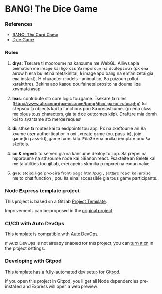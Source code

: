 # BANG! The Dice Game

### References

- [BANG! The Card Game](https://github.com/dagothig/node-bang)
- [Dice Game](https://github.com/sabival89/dice-game)

### Roles

1) **drys**: Tsekare ti mporoume na kanoume me WebGL. Alliws apla animation me image kai ligo css 8a mporoun na doulepsoun (px ena arrow h ena bullet na metakinitai, h image apo bang na emfanizetai gia ena instant). H character models - animation, 8a paizoun polloi xarakthres. 3ekina apo kapou pou fainetai prosito na doume liga xrwmata asap 

2) **leas**: contribute sto core logic tou game. Tsekare ta rules (https://www.ultraboardgames.com/bang/dice-game-rules.php) kai skepsou ta objects kai ta functions pou 8a xreiastoume. (px ena class me olous tous characters, gia ta dice outcomes ktlp). Draftare mia domh kai to syzhtame sto merge request 

3) **di**: sthse ta routes kai ta endpoints tou app. Px na skeftoume an 8a xoume user authentication h oxi , create game (out pass-id), join game(in pass-id), game turns ktlp. Ftia3e ena arxiko template pou 8a skefteis.

4) **cri & regent**: to serveri gia na kanoume deploy to app. 8a prepei na mporoume na sthsoume node kai pi8anon react. Psaxteite an 8elete kai me ta utilities tou gitlab, exei apeira skhnika p mporei na exoun value

5) **gus**: steise liga proxeira front-page html/pug , settare react kai arxise me to chat function , pou 8a einai accessible gia tous game participants.

### Node Express template project

This project is based on a GitLab [Project Template](https://docs.gitlab.com/ee/gitlab-basics/create-project.html).

Improvements can be proposed in the [original project](https://gitlab.com/gitlab-org/project-templates/express).

### CI/CD with Auto DevOps

This template is compatible with [Auto DevOps](https://docs.gitlab.com/ee/topics/autodevops/).

If Auto DevOps is not already enabled for this project, you can [turn it on](https://docs.gitlab.com/ee/topics/autodevops/#enabling-auto-devops) in the project settings.

### Developing with Gitpod

This template has a fully-automated dev setup for [Gitpod](https://docs.gitlab.com/ee/integration/gitpod.html).

If you open this project in Gitpod, you'll get all Node dependencies pre-installed and Express will open a web preview.

